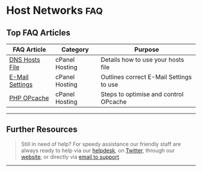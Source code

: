 # Host Networks <small>FAQ</small>

## Top FAQ Articles

FAQ Article                                             | Category              | Purpose
------------------------------------------------------- | --------------------- | ------------------------------------------------
[DNS Hosts File](/cpanel-hosting/hosts-file/)           | cPanel Hosting        | Details how to use your hosts file
[E-Mail Settings](/cpanel-hosting/email-settings/)      | cPanel Hosting        | Outlines correct E-Mail Settings to use
[PHP OPcache](/cpanel-hosting/php-opcache/)             | cPanel Hosting        | Steps to optimise and control OPcache

---

## Further Resources

> Still in need of help? For speedy assistance our friendly staff are always ready to help via our [helpdesk](https://helpdesk.hostnetworks.com.au/core/), on [Twitter](https://twitter.com/HostNetworks), through our [website](https://hostnetworks.com.au/), or directly via [email to support](/contact/).

---

